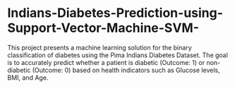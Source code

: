 # Indians-Diabetes-Prediction-using-Support-Vector-Machine-SVM-
This project presents a machine learning solution for the binary classification of diabetes using the Pima Indians Diabetes Dataset. The goal is to accurately predict whether a patient is diabetic (Outcome: 1) or non-diabetic (Outcome: 0) based on health indicators such as Glucose levels, BMI, and Age.
